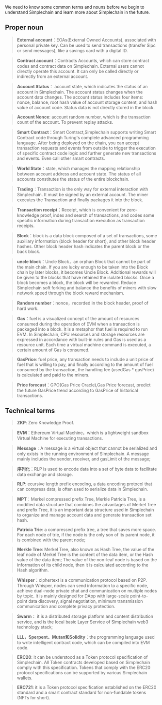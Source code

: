 We need to know some common terms and nouns before we begin to understand Simplechain and learn more about Simplechain in the future.

## Proper noun

> **External account**：EOAs(External Owned Accounts), associated with personal private key. Can be used to send transactions (transfer Sipc or send messages), like a savings card with a digital ID.

> **Contract account**：Contracts Accounts, which can store contract codes and contract data on Simplechain. External users cannot directly operate this account. It can only be called directly or indirectly from an external account.

> **Account Status**： account state, which indicates the status of an account in Simplechain. The account status changes when the account data changes. The account status includes four items: nonce, balance, root hash value of account storage content, and hash value of account code. Status data is not directly stored in the block.

> **Account Nonce**: account random number, which is the transaction count of the account. To prevent replay attacks.

> **Smart Contract**：Smart Contract,Simplechain supports writing Smart Contract code through Turing's complete advanced programming language. After being deployed on the chain, you can accept transaction requests and events from outside to trigger the execution of specific contract code logic and further generate new transactions and events. Even call other smart contracts.

> **World State**：state, which manages the mapping relationship between account address and account state. The status of all accounts constitutes the status of the entire blockchain.

> **Trading**：Transaction is the only way for external interaction with Simplechain. It must be signed by an external account. The miner executes the Transaction and finally packages it into the block.

> **Transaction receipt**：Receipt, which is convenient for zero-knowledge proof, index and search of transactions, and codes some specific information during transaction execution as transaction receipts.

> **Block**：block is a data block composed of a set of transactions, some auxiliary information (block header for short), and other block header hashes. Other block header hash indicates the parent block or the back block.

> **uncle block**：Uncle Block，an orphan Block that cannot be part of the main chain. If you are lucky enough to be taken into the Block chain by later blocks, it becomes Uncle Block. Additional rewards will be given to the blocks that have retained the isolated blocks. Once a block becomes a block, the block will be rewarded. Reduce Simplechain soft forking and balance the benefits of miners with slow network speed through the block reward mechanism.

> **Random number**：nonce，recorded in the block header, proof of hard work.

> **Gas**：fuel is a visualized concept of the amount of resources consumed during the operation of EVM when a transaction is packaged into a block. It is a metaphor that fuel is required to run EVM. In Simplechain, CPU resources and storage resources are expressed in accordance with built-in rules and Gas is used as a resource unit. Each time a virtual machine command is executed, a certain amount of Gas is consumed.

> **GasPrice**: fuel price, any transaction needs to include a unit price of fuel that is willing to pay, and finally according to the amount of fuel consumed by the transaction, the handling fee (usedGas * gasPrice) is calculated and paid to the miners.

> **Price forecast**：GPO(Gas Price Oracle),Gas Price forecast, predict the future GasPrice trend according to GasPrice of historical transactions.

## Technical terms

> **ZKP**: Zero Knowledge Proof.

> **EVM**：Ethereum Virtual Machine，which is a lightweight sandbox Virtual Machine for executing transactions.

> **Message**：A message is a virtual object that cannot be serialized and only exists in the running environment of Simplechain. A message mainly includes the sender, receiver, and gasLimit of the message;

> **序列化**：RLP is used to encode data into a set of byte data to facilitate data exchange and storage.

> **RLP**: ecursive length prefix encoding, a data encoding protocol that can compress data, is often used to serialize data in Simplechain.

> **MPT**：Merkel compressed prefix Tree, Merkle Patricia Tree, is a modified data structure that combines the advantages of Merkel Tree and prefix Tree, it is an important data structure used in Simplechain to organize and manage account data and generate transaction set hash.

> **Patricia Trie**: a compressed prefix tree, a tree that saves more space. For each node of trie, if the node is the only son of its parent node, it is combined with the parent node;

> **Merkle Tree**: Merkel Tree, also known as Hash Tree, the value of the leaf node of Merkel Tree is the content of the data item, or the Hash value of the data item; The value of the non-leaf node is based on the information of its child node, then it is calculated according to the Hash algorithm.

> **Whisper**：ciphertext is a communication protocol based on P2P. Through Whisper, nodes can send information to a specific node, achieve dual-node private chat and communication on multiple nodes by topic. It is mainly designed for DApp with large-scale point-to-point data discovery, signal negotiation, minimum transmission communication and complete privacy protection.
 
> **Swarm**： it is a distributed storage platform and content distribution service, and is the local basic Layer Service of Simplechain web3 technology stack; 

> **LLL，Sperpent、Mutan和Solidity**：the programming language used to write intelligent contract code, which can be compiled into EVM code.

> **ERC20**: it can be understood as a Token protocol specification of Simplechain. All Token contracts developed based on Simplechain comply with this specification. Tokens that comply with the ERC20 protocol specifications can be supported by various Simplechain wallets.

> **ERC721**: it is a Token protocol specification established on the ERC20 standard and a smart contract standard for non-fundable tokens (NFTs for short).
